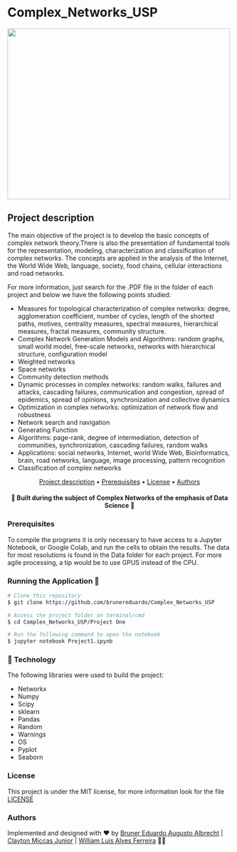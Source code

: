 
# Complex_Networks_USP

<img src="https://miro.medium.com/max/1000/0*7c3qs1DT8-4BVOOj.png" width="500" height="383">

## Project description
<p> The main objective of the project is to develop the basic concepts of complex network theory.There is also the presentation of fundamental tools for the representation, modeling, characterization and classification of complex networks. The concepts are applied in the analysis of the Internet, the World Wide Web, language, society, food chains, cellular interactions and road networks.</p>

<p>For more information, just search for the .PDF file in the folder of each project and below we have the following points studied:</p>
 <ul style="list-style-type:disc;">
  <li>Measures for topological characterization of complex networks: degree, agglomeration coefficient, number of cycles, length of the shortest paths, motives, centrality measures, spectral measures, hierarchical measures, fractal measures, community structure.</li>
  <li>Complex Network Generation Models and Algorithms: random graphs, small world model, free-scale networks, networks with hierarchical structure, configuration model</li>
  <li>Weighted networks</li>
  <li>Space networks</li>
  <li>Community detection methods</li>
  <li>Dynamic processes in complex networks: random walks, failures and attacks, cascading failures, communication and congestion, spread of epidemics, spread of opinions, synchronization and collective dynamics</li>
  <li>Optimization in complex networks: optimization of network flow and robustness</li>
  <li>Network search and navigation</li>
  <li>Generating Function</li>
  <li>Algorithms: page-rank, degree of intermediation, detection of communities, synchronization, cascading failures, random walks </li>
  <li>Applications: social networks, Internet, world Wide Web, Bioinformatics, brain, road networks, language, image processing, pattern recognition</li>
  <li>Classification of complex networks</li>
</ul>  


<p align="center">
<a href="#Project-description">Project description</a> •  
<a href="#Prerequisites">Prerequisites</a> •	
<a href="#License">License</a> • 
<a href="#Authors">Authors</a>
</p>

<h4 align="center"> 
	🚧  Built during the subject of Complex Networks of the emphasis of Data Science 🚧
</h4>


### Prerequisites
To compile the programs it is only necessary to have access to a Jupyter Notebook, or Google Colab, and run the cells to obtain the results. The data for most resolutions is found in the Data folder for each project. For more agile processing, a tip would be to use GPUS instead of the CPU.

### Running the Application 🎲

```bash
# Clone this repository
$ git clone https://github.com/brunereduardo/Complex_Networks_USP

# Access the project folder on terminal/cmd
$ cd Complex_Networks_USP/Project One

# Run the following command to open the notebook
$ jupyter notebook Project1.ipynb

```

### 🚀 Technology

The following libraries were used to build the project:

- Networkx 
- Numpy
- Scipy
- sklearn
- Pandas
- Random
- Warnings
- OS
- Pyplot
- Seaborn 

### License

<p>This project is under the MIT license, for more information look for the file <a href = "https://github.com/brunereduardo/Complex_Networks_USP/blob/master/LICENSE">LICENSE</a></p>
 
### Authors
Implemented and designed with ❤️ by [Bruner Eduardo Augusto Albrecht](https://github.com/brunereduardo) | [Clayton Miccas Junior](https://github.com/ClaytonMiccas) | [William Luis Alves Ferreira](https://github.com/illiamw) 👋🏽
